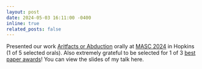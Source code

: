 ```yaml
---
layout: post
date: 2024-05-03 16:11:00 -0400
inline: true
related_posts: false
---
```


Presented our work [Aritfacts or Abduction](https://arxiv.org/abs/2402.12483) orally at [MASC 2024](https://www.mascsll.org/) in Hopkins (1 of 5 selected orals). Also extremely grateful to be selected for 1 of 3 [best paper awards](https://nbalepur.github.io/assets/img/MASC.jpg)! You can view the slides of my talk here.
